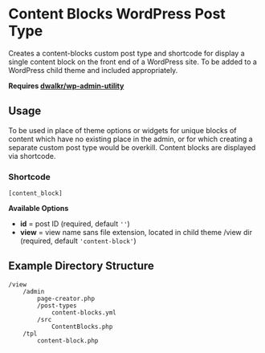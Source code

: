 # Content Blocks WordPress Post Type

Creates a content-blocks custom post type and shortcode for display a single content block on the front end of a WordPress site. To be added to a WordPress child theme and included appropriately.

**Requires [dwalkr/wp-admin-utility](https://github.com/dwalkr/wp-admin-utility)**

## Usage

To be used in place of theme options or widgets for unique blocks of content which have no existing place in the admin, or for which creating a separate custom post type would be overkill. Content blocks are displayed via shortcode.

### Shortcode

`[content_block]`

**Available Options**

* **id** = post ID (required, default `''`)
* **view** = view name sans file extension, located in child theme /view dir (required, default `'content-block'`)

## Example Directory Structure

```
/view
    /admin
        page-creator.php
        /post-types
            content-blocks.yml
        /src
            ContentBlocks.php
    /tpl
        content-block.php
```
